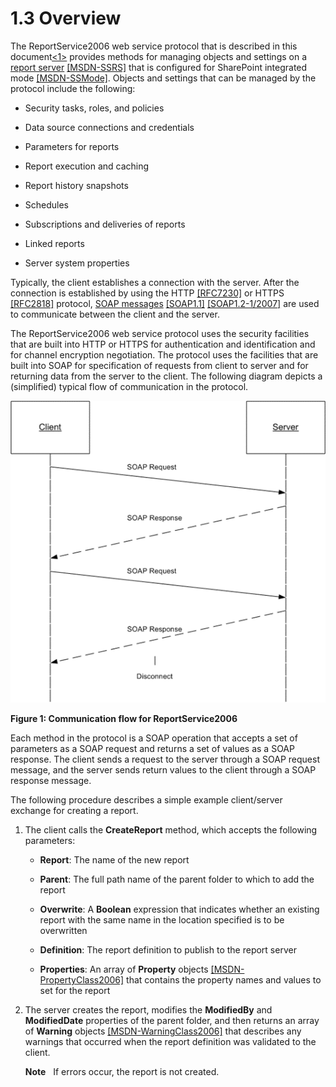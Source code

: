 <html dir="LTR" xmlns:mshelp="http://msdn.microsoft.com/mshelp" xmlns:ddue="http://ddue.schemas.microsoft.com/authoring/2003/5" xmlns:xlink="http://www.w3.org/1999/xlink" xmlns:tool="http://www.microsoft.com/tooltip">
    <head>
        <meta http-equiv="Content-Type" content="text/html; CHARSET=utf-8"></meta>
        <meta name="save" content="history"></meta>
        <title>1.3 Overview</title>
        <xml>
            <mshelp:toctitle title="1.3 Overview"></mshelp:toctitle>
            <mshelp:rltitle title="[MS-RSWSRMSM2006]: Overview"></mshelp:rltitle>
            <mshelp:keyword index="A" term="5bf7f08a-a67f-43df-9dd6-8f2f29f14984"></mshelp:keyword>
            <mshelp:attr name="DCSext.ContentType" value="open specification"></mshelp:attr>
            <mshelp:attr name="AssetID" value="5bf7f08a-a67f-43df-9dd6-8f2f29f14984"></mshelp:attr>
            <mshelp:attr name="TopicType" value="kbRef"></mshelp:attr>
            <mshelp:attr name="DCSext.Title" value="[MS-RSWSRMSM2006]: Overview" />
        </xml>
    </head>
    <body>
        <div id="header">
            <h1 class="heading">1.3 Overview</h1>
        </div>
        <div id="mainSection">
            <div id="mainBody">
                <div id="allHistory" class="saveHistory"></div>
                <div id="sectionSection0" class="section" name="collapseableSection">
                    

<p>The ReportService2006 web service protocol that is described
in this document<a id="Appendix_A_Target_1"></a><a href="e6dc7a06-a4f3-440e-a596-8ed628f702e3.htm#Appendix_A_1" aria-label="Product behavior note 1">&lt;1&gt;</a> provides methods for managing
objects and settings on a <a href="755aec02-e59f-4377-9100-4673bbf7b123.htm#gt_cbdd3a12-e9ec-43e2-ac97-9c47f171f96a">report
server</a> <a href="https://go.microsoft.com/fwlink/?LinkId=152499">[MSDN-SSRS]</a>
that is configured for SharePoint integrated mode <a href="https://go.microsoft.com/fwlink/?LinkId=155398">[MSDN-SSMode]</a>.
Objects and settings that can be managed by the protocol include the following:</p>

<ul><li><p><span><span> 
</span></span>Security tasks, roles, and policies</p>

</li><li><p><span><span> 
</span></span>Data source connections and credentials</p>

</li><li><p><span><span> 
</span></span>Parameters for reports</p>

</li><li><p><span><span> 
</span></span>Report execution and caching</p>

</li><li><p><span><span> 
</span></span>Report history snapshots</p>

</li><li><p><span><span> 
</span></span>Schedules</p>

</li><li><p><span><span> 
</span></span>Subscriptions and deliveries of reports</p>

</li><li><p><span><span> 
</span></span>Linked reports</p>

</li><li><p><span><span> 
</span></span>Server system properties</p>

</li></ul><p>Typically, the client establishes a connection with the
server. After the connection is established by using the HTTP <a href="https://go.microsoft.com/fwlink/?LinkId=402094">[RFC7230]</a> or HTTPS <a href="https://go.microsoft.com/fwlink/?LinkId=90383">[RFC2818]</a> protocol, <a href="755aec02-e59f-4377-9100-4673bbf7b123.htm#gt_96185df3-4677-478c-b239-f72fcf514c59">SOAP messages</a> <a href="https://go.microsoft.com/fwlink/?LinkId=90520">[SOAP1.1]</a> <a href="https://go.microsoft.com/fwlink/?LinkId=94664">[SOAP1.2-1/2007]</a> are
used to communicate between the client and the server.</p>

<p>The ReportService2006 web service protocol uses the security
facilities that are built into HTTP or HTTPS for authentication and
identification and for channel encryption negotiation. The protocol uses the
facilities that are built into SOAP for specification of requests from client
to server and for returning data from the server to the client. The following
diagram depicts a (simplified) typical flow of communication in the protocol.</p>

<p><img id="MS-RSWSRMSM2006_pict6dc38316-7af0-8575-d867-5aedf3cb9c04.png" src="MS-RSWSRMSM2006_files/image001.png" alt="Communication flow for ReportService2006" title="Communication flow for ReportService2006"></p>

<p><b>Figure 1: Communication flow for ReportService2006</b></p>

<p>Each method in the protocol is a SOAP operation that accepts
a set of parameters as a SOAP request and returns a set of values as a SOAP
response. The client sends a request to the server through a SOAP request
message, and the server sends return values to the client through a SOAP
response message.</p>

<p>The following procedure describes a simple example
client/server exchange for creating a report.</p>

<ol><li><p><span>    </span>The client calls
the <b>CreateReport</b> method, which accepts the following parameters:</p>

<ul><li><p><span><span>  </span></span><b>Report</b>:
The name of the new report</p>

</li><li><p><span><span>  </span></span><b>Parent</b>:
The full path name of the parent folder to which to add the report</p>

</li><li><p><span><span>  </span></span><b>Overwrite</b>:
A <b>Boolean</b> expression that indicates whether an existing report with the
same name in the location specified is to be overwritten</p>

</li><li><p><span><span>  </span></span><b>Definition</b>:
The report definition to publish to the report server</p>

</li><li><p><span><span>  </span></span><b>Properties</b>:
An array of <b>Property</b> objects <a href="https://go.microsoft.com/fwlink/?LinkId=184682">[MSDN-PropertyClass2006]</a>
that contains the property names and values to set for the report</p>

</li></ul></li><li><p><span>    </span>The server
creates the report, modifies the <b>ModifiedBy</b> and <b>ModifiedDate</b>
properties of the parent folder, and then returns an array of <b>Warning</b>
objects <a href="https://go.microsoft.com/fwlink/?LinkId=184683">[MSDN-WarningClass2006]</a>
that describes any warnings that occurred when the report definition was
validated to the client.</p>

<p><b>Note</b>   If errors
occur, the report is not created.</p>

</li></ol>
                </div>
            </div>
        </div>
    </body>
</html>